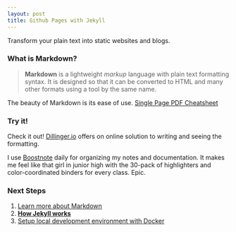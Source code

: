 ```yaml
---
layout: post
title: Github Pages with Jekyll
---
```


Transform your plain text into static websites and blogs.

### What is Markdown?

> **Markdown** is a lightweight *markup* language with plain text formatting syntax. It is designed so that it can be converted to HTML and many other formats using a tool by the same name.

The beauty of Markdown is its ease of use. [Single Page PDF Cheatsheet](http://packetlife.net/media/library/16/Markdown.pdf)

### Try it!

Check it out! [Dillinger.io](http://dillinger.io) offers on online solution to writing and seeing the formatting.

I use [Boostnote](https://boostnote.io/) daily for organizing my notes and documentation. It makes me feel like that girl in junior high with the 30-pack of highlighters and color-coordinated binders for every class. Epic.

### Next Steps
1. [Learn more about Markdown](/2018/11/04/markdown)
2. **[How Jekyll works](/2018/11/05/how-jekyll-works)**
3. [Setup local development environment with Docker](/2018/11/06/local-jekyll-with-docker)
